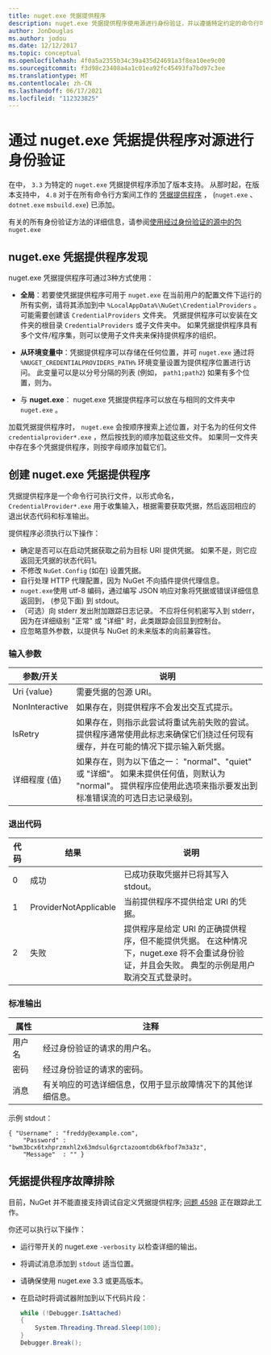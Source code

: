 ```yaml
---
title: nuget.exe 凭据提供程序
description: nuget.exe 凭据提供程序使用源进行身份验证，并以遵循特定约定的命令行可执行文件的形式实现。
author: JonDouglas
ms.author: jodou
ms.date: 12/12/2017
ms.topic: conceptual
ms.openlocfilehash: 4f0a5a2355b34c39a435d24691a3f8ea10ee9c00
ms.sourcegitcommit: f3d98c23408a4a1c01ea92fc45493fa7bd97c3ee
ms.translationtype: MT
ms.contentlocale: zh-CN
ms.lasthandoff: 06/17/2021
ms.locfileid: "112323825"
---
```

# <a name="authenticating-feeds-with-nugetexe-credential-providers"></a>通过 nuget.exe 凭据提供程序对源进行身份验证

在中， `3.3` 为特定的 `nuget.exe` 凭据提供程序添加了版本支持。 从那时起，在版本支持中， `4.8` 对于在所有命令行方案间工作的 [凭据提供程序](NuGet-Cross-Platform-Authentication-Plugin.md) ， (`nuget.exe` 、 `dotnet.exe` `msbuild.exe`) 已添加。

有关的所有身份验证方法的详细信息，请参阅[使用经过身份验证的源中的包](../../consume-packages/consuming-packages-authenticated-feeds.md#nugetexe)`nuget.exe`

## <a name="nugetexe-credential-provider-discovery"></a>nuget.exe 凭据提供程序发现

nuget.exe 凭据提供程序可通过3种方式使用：

- **全局**：若要使凭据提供程序可用于 `nuget.exe` 在当前用户的配置文件下运行的所有实例，请将其添加到中 `%LocalAppData%\NuGet\CredentialProviders` 。 可能需要创建该 `CredentialProviders` 文件夹。 凭据提供程序可以安装在文件夹的根目录 `CredentialProviders`  或子文件夹中。 如果凭据提供程序具有多个文件/程序集，则可以使用子文件夹来保持提供程序的组织。

- **从环境变量中**：凭据提供程序可以存储在任何位置，并可 `nuget.exe` 通过将 `%NUGET_CREDENTIALPROVIDERS_PATH%` 环境变量设置为提供程序位置进行访问。 此变量可以是以分号分隔的列表 (例如， `path1;path2`) 如果有多个位置，则为。

- 与 **nuget.exe**： nuget.exe 凭据提供程序可以放在与相同的文件夹中 `nuget.exe` 。

加载凭据提供程序时， `nuget.exe` 会按顺序搜索上述位置，对于名为的任何文件 `credentialprovider*.exe` ，然后按找到的顺序加载这些文件。 如果同一文件夹中存在多个凭据提供程序，则按字母顺序加载它们。

## <a name="creating-a-nugetexe-credential-provider"></a>创建 nuget.exe 凭据提供程序

凭据提供程序是一个命令行可执行文件，以形式命名， `CredentialProvider*.exe` 用于收集输入，根据需要获取凭据，然后返回相应的退出状态代码和标准输出。

提供程序必须执行以下操作：

- 确定是否可以在启动凭据获取之前为目标 URI 提供凭据。 如果不是，则它应返回无凭据的状态代码1。
- 不修改 `NuGet.Config` (如在) 设置凭据。
- 自行处理 HTTP 代理配置，因为 NuGet 不向插件提供代理信息。
- `nuget.exe`使用 utf-8 编码，通过编写 JSON 响应对象将凭据或错误详细信息返回到， (参见下面) 到 stdout。
- （可选）向 stderr 发出附加跟踪日志记录。 不应将任何机密写入到 stderr，因为在详细级别 "正常" 或 "详细" 时，此类跟踪会回显到控制台。
- 应忽略意外参数，以提供与 NuGet 的未来版本的向前兼容性。

### <a name="input-parameters"></a>输入参数

| 参数/开关 |说明|
|----------------|-----------|
| Uri {value} | 需要凭据的包源 URI。|
| NonInteractive | 如果存在，则提供程序不会发出交互式提示。 |
| IsRetry | 如果存在，则指示此尝试将重试先前失败的尝试。 提供程序通常使用此标志来确保它们绕过任何现有缓存，并在可能的情况下提示输入新凭据。|
| 详细程度 {值} | 如果存在，则为以下值之一： "normal"、"quiet" 或 "详细"。 如果未提供任何值，则默认为 "normal"。 提供程序应使用此选项来指示要发出到标准错误流的可选日志记录级别。 |

### <a name="exit-codes"></a>退出代码

| 代码 |结果 | 说明 |
|----------------|-----------|-----------|
| 0 | 成功 | 已成功获取凭据并已将其写入 stdout。|
| 1 | ProviderNotApplicable | 当前提供程序不提供给定 URI 的凭据。|
| 2 | 失败 | 提供程序是给定 URI 的正确提供程序，但不能提供凭据。 在这种情况下，nuget.exe 将不会重试身份验证，并且会失败。 典型的示例是用户取消交互式登录时。 |

### <a name="standard-output"></a>标准输出

| 属性 |注释|
|----------------|-----------|
| 用户名 | 经过身份验证的请求的用户名。|
| 密码 | 经过身份验证的请求的密码。|
| 消息 | 有关响应的可选详细信息，仅用于显示故障情况下的其他详细信息。 |

示例 stdout：

```
{ "Username" : "freddy@example.com",
    "Password" : "bwm3bcx6txhprzmxhl2x63mdsul6grctazoomtdb6kfbof7m3a3z",
    "Message"  : "" }
```

## <a name="troubleshooting-a-credential-provider"></a>凭据提供程序故障排除

目前，NuGet 并不能直接支持调试自定义凭据提供程序; [问题 4598](https://github.com/NuGet/Home/issues/4598) 正在跟踪此工作。

你还可以执行以下操作：

- 运行带开关的 nuget.exe `-verbosity` 以检查详细的输出。
- 将调试消息添加到 `stdout` 适当位置。
- 请确保使用 nuget.exe 3.3 或更高版本。
- 在启动时将调试器附加到以下代码片段：

    ```cs
    while (!Debugger.IsAttached)
    {
        System.Threading.Thread.Sleep(100);
    }
    Debugger.Break();
    ```
